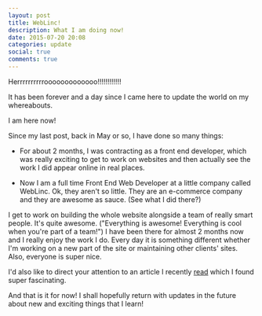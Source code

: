 ```yaml
---
layout: post
title: WebLinc!
description: What I am doing now!
date: 2015-07-20 20:08
categories: update
social: true
comments: true
---
```


Herrrrrrrrrrooooooooooooo!!!!!!!!!!!!

It has been forever and a day since I came here to update the world on my whereabouts.

I am here now!

Since my last post, back in May or so, I have done so many things:

- For about 2 months, I was contracting as a front end developer, which was really exciting to get to work on websites and then actually see the work I did appear online in real places.

- Now I am a full time Front End Web Developer at a little company called WebLinc. Ok, they aren't so little. They are an e-commerce company and they are awesome as sauce. (See what I did there?)

I get to work on building the whole website alongside a team of really smart people. It's quite awesome. ("Everything is awesome! Everything is cool when you're part of a team!") I have been there for almost 2 months now and I really enjoy the work I do. Every day it is something different whether I'm working on a new part of the site or maintaining other clients' sites. Also, everyone is super nice.

I'd also like to direct your attention to an article I recently [read][article] which I found super fascinating.

And that is it for now! I shall hopefully return with updates in the future about new and exciting things that I learn!


[article]: http://www.sitepoint.com/12-little-known-css-facts-the-sequel/